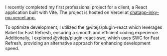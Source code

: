 I recently completed my first professional project for a client, a React application built with Vite. The project is hosted on Vercel at [chatapp-inky-mu.vercel.app.](https://chatapp-inky-mu.vercel.app/)

To optimize development, I utilized the @vitejs/plugin-react which leverages Babel for Fast Refresh, ensuring a smooth and efficient coding experience. Additionally, I explored @vitejs/plugin-react-swc, which uses SWC for Fast Refresh, providing an alternative approach for enhancing development speed.
